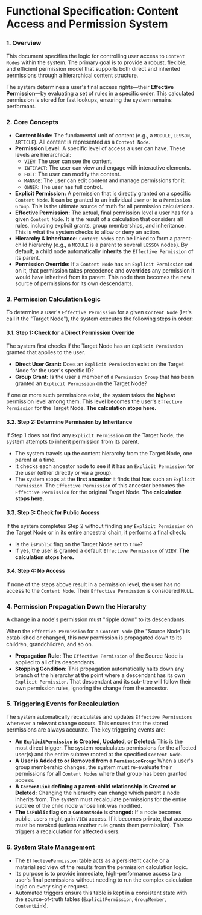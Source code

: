# Functional Specification: Content Access and Permission System

### 1. Overview

This document specifies the logic for controlling user access to `Content Nodes` within the system. The primary goal is to provide a robust, flexible, and efficient permission model that supports both direct and inherited permissions through a hierarchical content structure.

The system determines a user's final access rights—their **Effective Permission**—by evaluating a set of rules in a specific order. This calculated permission is stored for fast lookups, ensuring the system remains performant.

### 2. Core Concepts

* **Content Node:** The fundamental unit of content (e.g., a `MODULE`, `LESSON`, `ARTICLE`). All content is represented as a `Content Node`.
* **Permission Level:** A specific level of access a user can have. These levels are hierarchical:
    * `VIEW`: The user can see the content.
    * `INTERACT`: The user can view and engage with interactive elements.
    * `EDIT`: The user can modify the content.
    * `MANAGE`: The user can edit content and manage permissions for it.
    * `OWNER`: The user has full control.
* **Explicit Permission:** A permission that is directly granted on a specific `Content Node`. It can be granted to an individual `User` or to a `Permission Group`. This is the ultimate source of truth for all permission calculations.
* **Effective Permission:** The actual, final permission level a user has for a given `Content Node`. It is the result of a calculation that considers all rules, including explicit grants, group memberships, and inheritance. This is what the system checks to allow or deny an action.
* **Hierarchy & Inheritance:** `Content Nodes` can be linked to form a parent-child hierarchy (e.g., a `MODULE` is a parent to several `LESSON` nodes). By default, a child node automatically **inherits** the `Effective Permission` of its parent.
* **Permission Override:** If a `Content Node` has an `Explicit Permission` set on it, that permission takes precedence and **overrides** any permission it would have inherited from its parent. This node then becomes the new source of permissions for its own descendants.

### 3. Permission Calculation Logic

To determine a user's `Effective Permission` for a given `Content Node` (let's call it the "Target Node"), the system executes the following steps in order:

#### 3.1. Step 1: Check for a Direct Permission Override

The system first checks if the Target Node has an `Explicit Permission` granted that applies to the user.

* **Direct User Grant:** Does an `Explicit Permission` exist on the Target Node for the user's specific ID?
* **Group Grant:** Is the user a member of a `Permission Group` that has been granted an `Explicit Permission` on the Target Node?

If one or more such permissions exist, the system takes the **highest** permission level among them. This level becomes the user's `Effective Permission` for the Target Node. **The calculation stops here.**

#### 3.2. Step 2: Determine Permission by Inheritance

If Step 1 does not find any `Explicit Permission` on the Target Node, the system attempts to inherit permission from its parent.

* The system travels **up** the content hierarchy from the Target Node, one parent at a time.
* It checks each ancestor node to see if it has an `Explicit Permission` for the user (either directly or via a group).
* The system stops at the **first ancestor** it finds that has such an `Explicit Permission`. The `Effective Permission` of this ancestor becomes the `Effective Permission` for the original Target Node. **The calculation stops here.**

#### 3.3. Step 3: Check for Public Access

If the system completes Step 2 without finding any `Explicit Permission` on the Target Node or in its entire ancestral chain, it performs a final check:

* Is the `isPublic` flag on the Target Node set to `true`?
* If yes, the user is granted a default `Effective Permission` of `VIEW`. **The calculation stops here.**

#### 3.4. Step 4: No Access

If none of the steps above result in a permission level, the user has no access to the `Content Node`. Their `Effective Permission` is considered `NULL`.

### 4. Permission Propagation Down the Hierarchy

A change in a node's permission must "ripple down" to its descendants.

When the `Effective Permission` for a `Content Node` (the "Source Node") is established or changed, this new permission is propagated down to its children, grandchildren, and so on.

* **Propagation Rule:** The `Effective Permission` of the Source Node is applied to all of its descendants.
* **Stopping Condition:** This propagation automatically halts down any branch of the hierarchy at the point where a descendant has its own `Explicit Permission`. That descendant and its sub-tree will follow their own permission rules, ignoring the change from the ancestor.

### 5. Triggering Events for Recalculation

The system automatically recalculates and updates `Effective Permissions` whenever a relevant change occurs. This ensures that the stored permissions are always accurate. The key triggering events are:

* **An `ExplicitPermission` is Created, Updated, or Deleted:** This is the most direct trigger. The system recalculates permissions for the affected user(s) and the entire subtree rooted at the specified `Content Node`.
* **A User is Added to or Removed from a `PermissionGroup`:** When a user's group membership changes, the system must re-evaluate their permissions for all `Content Nodes` where that group has been granted access.
* **A `ContentLink` defining a parent-child relationship is Created or Deleted:** Changing the hierarchy can change which parent a node inherits from. The system must recalculate permissions for the entire subtree of the child node whose link was modified.
* **The `isPublic` flag on a `ContentNode` is changed:** If a node becomes public, users might gain `VIEW` access. If it becomes private, that access must be revoked (unless another rule grants them permission). This triggers a recalculation for affected users.

### 6. System State Management

* The `EffectivePermission` table acts as a persistent cache or a materialized view of the results from the permission calculation logic.
* Its purpose is to provide immediate, high-performance access to a user's final permissions without needing to run the complex calculation logic on every single request.
* Automated triggers ensure this table is kept in a consistent state with the source-of-truth tables (`ExplicitPermission`, `GroupMember`, `ContentLink`).